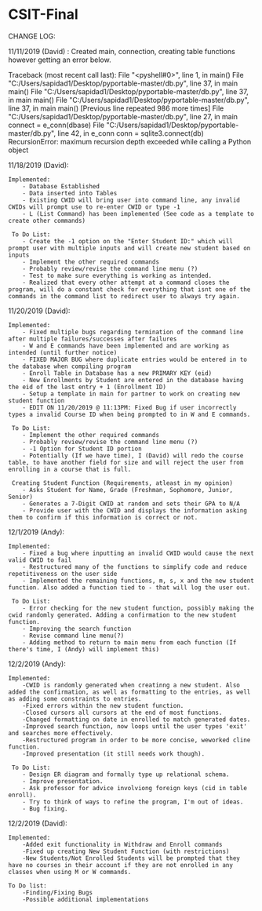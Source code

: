 # CSIT-Final

CHANGE LOG:

11/11/2019 (David) : Created main, connection, creating table functions however getting an error below.

Traceback (most recent call last):
  File "<pyshell#0>", line 1, in <module>
    main()
  File "C:/Users/sapidad1/Desktop/pyportable-master/db.py", line 37, in main
    main()
  File "C:/Users/sapidad1/Desktop/pyportable-master/db.py", line 37, in main
    main()
  File "C:/Users/sapidad1/Desktop/pyportable-master/db.py", line 37, in main
    main()
  [Previous line repeated 986 more times]
  File "C:/Users/sapidad1/Desktop/pyportable-master/db.py", line 27, in main
    connect = e_conn(dbase)
  File "C:/Users/sapidad1/Desktop/pyportable-master/db.py", line 42, in e_conn
    conn = sqlite3.connect(db)
RecursionError: maximum recursion depth exceeded while calling a Python object

11/18/2019 (David):

    Implemented:
        - Database Established
        - Data inserted into Tables
        - Existing CWID will bring user into command line, any invalid CWIDs will prompt use to re-enter CWID or type -1
        - L (List Command) has been implemented (See code as a template to create other commands)

     To Do List:
        - Create the -1 option on the "Enter Student ID:" which will prompt user with multiple inputs and will create new student based on inputs
        - Implement the other required commands
        - Probably review/revise the command line menu (?)
        - Test to make sure everything is working as intended.
        - Realized that every other attempt at a command closes the program, will do a constant check for everything that isnt one of the commands in the command list to redirect user to always try again.
        
11/20/2019 (David):

    Implemented:
        - Fixed multiple bugs regarding termination of the command line after multiple failures/successes after failures
        - W and E commands have been implemented and are working as intended (until further notice)
        - FIXED MAJOR BUG where duplicate entries would be entered in to the database when compiling program
        - Enroll Table in Database has a new PRIMARY KEY (eid)
        - New Enrollments by Student are entered in the database having the eid of the last entry + 1 (Enrollment ID)
        - Setup a template in main for partner to work on creating new student function
        - EDIT ON 11/20/2019 @ 11:13PM: Fixed Bug if user incorrectly types a invalid Course ID when being prompted to in W and E commands.

     To Do List:
        - Implement the other required commands
        - Probably review/revise the command line menu (?)
        - -1 Option for Student ID portion
        - Potentially (If we have time), I (David) will redo the course table, to have another field for size and will reject the user from enrolling in a course that is full.
     
     Creating Student Function (Requirements, atleast in my opinion)
        - Asks Student for Name, Grade (Freshman, Sophomore, Junior, Senior)
        - Generates a 7-Digit CWID at random and sets their GPA to N/A
        - Provide user with the CWID and displays the information asking them to confirm if this information is correct or not.

12/1/2019 (Andy):

    Implemented:
        - Fixed a bug where inputting an invalid CWID would cause the next valid CWID to fail
        - Restructured many of the functions to simplify code and reduce repetitiveness on the user side
        - Implemented the remaining functions, m, s, x and the new student function. Also added a function tied to - that will log the user out.
     
     To Do List:
        - Error checking for the new student function, possibly making the cwid randomly generated. Adding a confirmation to the new student function.
        - Improving the search function
        - Revise command line menu(?)
        - Adding method to return to main menu from each function (If there's time, I (Andy) will implement this)

12/2/2019 (Andy):

    Implemented:
        -CWID is randomly generated when creatinng a new student. Also added the confirmation, as well as formatting to the entries, as well as adding some constraints to entries.
        -Fixed errors within the new student function.
        -Closed cursors all cursors at the end of most functions.
        -Changed formatting on date in enrolled to match generated dates.
        -Improved search function, now loops until the user types 'exit' and searches more effectively.
        -Restructured program in order to be more concise, weworked cline function.
        -Improved presentation (it still needs work though).
     
     To Do List:
        - Design ER diagram and formally type up relational schema.
        - Improve presentation.
        - Ask professor for advice involviong foreign keys (cid in table enroll).
        - Try to think of ways to refine the program, I'm out of ideas.
        - Bug fixing.
        
12/2/2019 (David):

    Implemented:
        -Added exit functionality in Withdraw and Enroll commands
        -Fixed up creating New Student Function (with restrictions)
        -New Students/Not Enrolled Students will be prompted that they have no courses in their account if they are not enrolled in any classes when using M or W commands.
        
    To Do list: 
        -Finding/Fixing Bugs
        -Possible additional implementations
